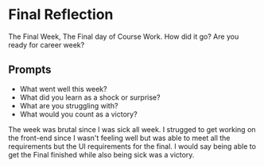 # Final Reflection
The Final Week, The Final day of Course Work. How did it go? Are you ready for career week?

## Prompts
- What went well this week?
- What did you learn as a shock or surprise?
- What are you struggling with?
- What would you count as a victory?

The week was brutal since I was sick all week. I strugged to get working on the front-end since I wasn't feeling well but was able to meet all the requirements but the UI requirements for the final. I would say being able to get the Final finished while also being sick was a victory.